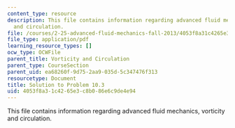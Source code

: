 ```yaml
---
content_type: resource
description: This file contains information regarding advanced fluid mechanics, vorticity
  and circulation.
file: /courses/2-25-advanced-fluid-mechanics-fall-2013/4053f8a31c4265e3c8b086e6c9de4e94_MIT2_25F13_Solution10.03.pdf
file_type: application/pdf
learning_resource_types: []
ocw_type: OCWFile
parent_title: Vorticity and Circulation
parent_type: CourseSection
parent_uid: ea68260f-9d75-2aa9-035d-5c347476f313
resourcetype: Document
title: Solution to Problem 10.3
uid: 4053f8a3-1c42-65e3-c8b0-86e6c9de4e94
---
```

This file contains information regarding advanced fluid mechanics, vorticity and circulation.

